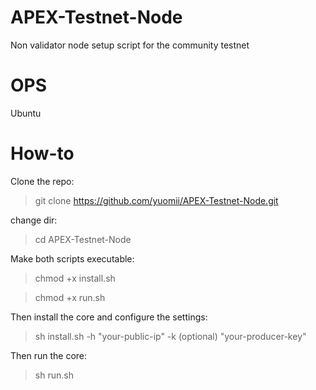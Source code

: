 # APEX-Testnet-Node
Non validator node setup script for the community testnet

# OPS
Ubuntu

# How-to
Clone the repo:

> git clone https://github.com/yuomii/APEX-Testnet-Node.git

change dir:

> cd APEX-Testnet-Node 

Make both scripts executable:

> chmod +x install.sh

> chmod +x run.sh

Then install the core and configure the settings:

> sh install.sh -h "your-public-ip" -k (optional) "your-producer-key"

Then run the core:

> sh run.sh
